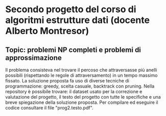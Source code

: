 # Secondo progetto del corso di algoritmi estrutture dati (docente Alberto Montresor)

## Topic: problemi NP completi e problemi di approssimazione

Il problema consisteva nel trovare il percoso che attraversasse più anelli possibili (rispettando le regole di attraversamento) in un tempo massimo fissato. La soluzione proposta fa uso di diverse tecniche di programmazione: greedy, scelta casuale, backtrack con pruning. 
Nella repository è possibile trovare: il dataset usato per la correzione e valutazione del progetto, il testo del progetto con tutte le specifiche e una breve spiegazione della soluzione proposta. 
Per compilare ed eseguire il codice consultare il file "prog2.testo.pdf". 
